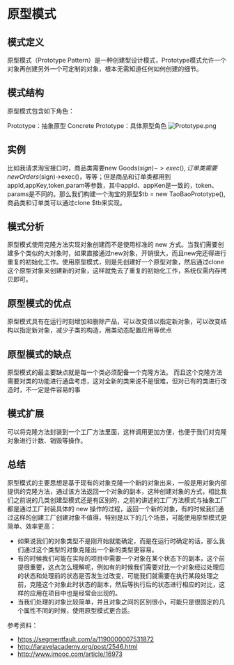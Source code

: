 # 原型模式
## 模式定义
原型模式（Prototype Pattern）是一种创建型设计模式，Prototype模式允许一个对象再创建另外一个可定制的对象，根本无需知道任何如何创建的细节。

## 模式结构
原型模式包含如下角色：

Prototype：抽象原型
Concrete Prototype：具体原型角色
![Prototype.png](http://www.yihuaiyuan.com/usr/uploads/2018/04/2192625860.png)

## 实例
比如我请求淘宝接口时，商品类需要new Goods($sign)->exec(),订单类需要new Orders($sign)->exec()，等等；但是商品和订单类都用到appId,appKey,token,param等参数，其中appId、appKen是一致的，token、params是不同的。那么我们构建一个淘宝的原型$tb = new TaoBaoPrototype(),商品类和订单类可以通过clone $tb来实现。


## 模式分析
原型模式使用克隆方法实现对象创建而不是使用标准的 new 方式。当我们需要创建多个类似的大对象时，如果直接通过new对象，开销很大，而且new完还得进行重复的初始化工作。使用原型模式，则是先创建好一个原型对象，然后通过clone这个原型对象来创建新的对象，这样就免去了重复的初始化工作，系统仅需内存拷贝即可。


## 原型模式的优点
原型模式具有在运行时刻增加和删除产品，可以改变值以指定新对象，可以改变结构以指定新对象，减少子类的构造，用类动态配置应用等优点
##  原型模式的缺点
原型模式的最主要缺点就是每一个类必须配备一个克隆方法。
而且这个克隆方法需要对类的功能进行通盘考虑，这对全新的类来说不是很难，但对已有的类进行改造时，不一定是件容易的事

## 模式扩展
可以将克隆方法封装到一个工厂方法里面，这样调用更加方便，也便于我们对克隆对象进行计数、销毁等操作。
## 总结

原型模式的主要思想是基于现有的对象克隆一个新的对象出来，一般是用对象内部提供的克隆方法，通过该方法返回一个对象的副本，这种创建对象的方式，相比我们之前说的几类创建型模式还是有区别的，之前的讲述的工厂方法模式与抽象工厂都是通过工厂封装具体的 new 操作的过程，返回一个新的对象，有的时候我们通过这样的创建工厂创建对象不值得，特别是以下的几个场景，可能使用原型模式更简单、效率更高：

- 如果说我们的对象类型不是刚开始就能确定，而是在运行时确定的话，那么我们通过这个类型的对象克隆出一个新的类型更容易。
- 有的时候我们可能在实际的项目中需要一个对象在某个状态下的副本，这个前提很重要，这点怎么理解呢，例如有的时候我们需要对比一个对象经过处理后的状态和处理前的状态是否发生过改变，可能我们就需要在执行某段处理之前，克隆这个对象此时状态的副本，然后等执行后的状态进行相应的对比，这样的应用在项目中也是经常会出现的。
- 当我们处理的对象比较简单，并且对象之间的区别很小，可能只是很固定的几个属性不同的时候，使用原型模式更合适。

参考资料：
- https://segmentfault.com/a/1190000007531872
- http://laravelacademy.org/post/2546.html
- http://www.imooc.com/article/16973
